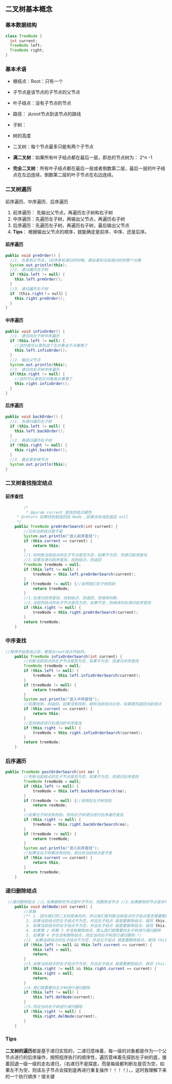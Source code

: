 ## 二叉树基本概念

### 基本数据结构

``` java
class TreeNode {
  int current;
  TreeNode left;
  TreeNode right;
}
```

### 基本术语

* 根结点：Root：只有一个
* 子节点是该节点的子节点的父节点

* 叶子结点：没有子节点的节点
* 路径： 从root节点到该节点的路线
* 子树：
* 树的高度
* 二叉树：每个节点最多只能有两个子节点
* **满二叉树**：如果所有叶子结点都在最后一层，即总的节点树为： 2^n -1 
* **完全二叉树**：所有叶子结点都在最后一层或者倒数第二层，最后一层的叶子结点在左边连续，倒数第二层的叶子节点在右边连续。

### 二叉树遍历

前序遍历、中序遍历、后序遍历

1. 前序遍历： 先输出父节点，再遍历左子树和右子树
2. 中序遍历：先遍历左子树，再输出父节点，再遍历右子树
3. 后序遍历：先遍历左子树，再遍历右子树，最后输出父节点
4. **Tips**： 根据输出父节点的顺序，就能确定是前序、中序、还是后序。

#### 前序遍历

``` java
public void preOrder() {
  //1. 先拿到父节点，（后序多轮递归的时候，都会拿到当前递归时的那个对象
  System.out.println(this);
  //2. 递归遍历左子树
  if (this.left != null) {
    this.left.preOrder();
  }
  //3. 递归遍历右子树
  if （this.right！= null）{
    this.right.preOrder();
  }
}
```

#### 中序遍历

``` java
public void infixOrder() {
  //1. 递归向左子树中序遍历
  if (this.left != null) {
    //这时就可以拿到这个左对象去干点事情了
    this.left.infixOrder();
  }
  //2. 输出父节点
  System.out.println(this);
  //3. 递归向右子树中序遍历
  if(this.right != null) {
    //这时可以拿到又对象做点事情了
    this.right.infixOrder();
  }
}
```

#### 后序遍历

``` java
public void backOrder() {
  //1. 先递归遍历左子树
  if (this.left != null) {
    this.left.backOrder();
  }
  //2. 再递归遍历右子树
  if (this.right != null) {
    this.right.backOrder();
  }
  //3. 最后拿到根节点
  System.out.println(this);
}
```



### 二叉树查找指定结点

#### 前序查找

``` java
		/*
		 * @param current 查找的结点属性
     * @return 如果找到就返回该 Node ,如果没有找到返回 null
     */
    public TreeNode preOrderSearch(int current) {
        //比较当前结点是不是
        System.out.println("进入前序查找"); 
        if (this.current == current) {
            return this;
        }
        //1.则判断当前结点的左子节点是否为空，如果不为空，则递归前序查找
        //2.如果左递归前序查找，找到结点，则返回
        TreeNode treeNode = null;
        if (this.left != null) {
            treeNode = this.left.preOrderSearch(current);
        }
        if (treeNode != null) {//说明我们左子树找到
            return treeNode;
        }
        //1.左递归前序查找，找到结点，则返回，否继续判断，
        //2.当前的结点的右子节点是否为空，如果不空，则继续向右递归前序查找
        if (this.right != null) {
            treeNode = this.right.preOrderSearch(current);
        }
        return treeNode;
    }
```

### 中序查找

``` java
//程序开始查询之前，都是从root结点开始的。
    public TreeNode infixOrderSearch(int current) {
        //判断当前结点的左子节点是否为空，如果不为空，则递归中序查找
        TreeNode treeNode = null;
        if (this.left != null) {
            treeNode = this.left.infixOrderSearch(current);
        }
        if (treeNode != null) {
            return treeNode;
        }
        System.out.println("进入中序查找");
        //如果找到，则返回，如果没有找到，就和当前结点比较，如果是则返回当前结点
        if (this.current == current) {
            return this;
        }
        //否则继续进行右递归的中序查找
        if (this.right != null) {
            treeNode = this.right.infixOrderSearch(current);
        }
        return treeNode;
    }
```

### 后序遍历

``` java
public TreeNode postOrderSearch(int no) {
        //判断当前结点的左子节点是否为空，如果不为空，则递归后序查找
        TreeNode treeNode = null;
        if (this.left != null) {
            treeNode = this.left.backOrderSearch(no);
        }
        if (treeNode != null) {//说明在左子树找到
            return resNode;
        }
        //如果左子树没有找到，则向右子树递归进行后序遍历查找
        if (this.right != null) {
            treeNode = this.right.backOrderSearch(no);
        }
        if (treeNode != null) {
            return treeNode;
        }
        System.out.println("进入后序查找");
        //如果左右子树都没有找到，就比较当前结点是不是
        if (this.current == current) {
            return this;
        }
        return treeNode;
    }
```

### 递归删除结点

``` java
 //递归删除结点 //1.如果删除的节点是叶子节点，则删除该节点 //2.如果删除的节点是非叶子节点，则删除该子树
    public void delNode(int current) {
        //思路
        /** 1. 因为我们的二叉树是单向的，所以我们是判断当前结点的子结点是否需要删除结点，而不能去判断 当前这个结点是不是需要删除结点.
         2. 如果当前结点的左子结点不为空，并且左子结点 就是要删除结点，就将 this.left = null; 并且就返回 (结束递归删除)
         3. 如果当前结点的右子结点不为空，并且右子结点 就是要删除结点，就将 this.right= null ;并且就返回 (结束递归删除)
         4. 如果第 2 和第 3 步没有删除结点，那么我们就需要向左子树进行递归删除
         5. 如果第 4 步也没有删除结点，则应当向右子树进行递归删除.*/
        //2. 如果当前结点的左子结点不为空，并且左子结点 就是要删除结点，就将 this.left = null; 并且就返回(结束递归删除)
        if (this.left != null && this.left.current == current) {
            this.left = null;
            return;
        }
        //3.如果当前结点的右子结点不为空，并且右子结点 就是要删除结点，就将 this.right= null ;并且就返回(结 束递归删除)
        if (this.right != null && this.right.current == current) {
            this.right = null;
            return;
        }
        //4.我们就需要向左子树进行递归删除
        if (this.left != null) {
            this.left.delNode(current);
        }
        //5.则应当向右子树进行递归删除
        if (this.right != null) {
            this.right.delNode(current);
        }
    }
```

### Tips

**二叉树的遍历**都是基于递归实现的，二递归意味着，每一级的对象都是作为一个父节点进行的后序操作，按照程序执行的顺序性，遍历意味着先探到左子树的底，接着回退一级一级的走右递归，（右递归不是探底，而是每级都判断左是否为空，如果左不为空，则该左子节点会探到底再进行重复操作！！！！），，这时我理解下来的一个执行顺序！很关键

